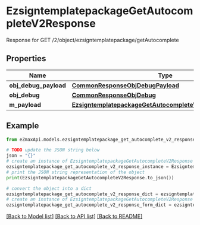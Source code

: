 # EzsigntemplatepackageGetAutocompleteV2Response

Response for GET /2/object/ezsigntemplatepackage/getAutocomplete

## Properties

Name | Type | Description | Notes
------------ | ------------- | ------------- | -------------
**obj_debug_payload** | [**CommonResponseObjDebugPayload**](CommonResponseObjDebugPayload.md) |  | 
**obj_debug** | [**CommonResponseObjDebug**](CommonResponseObjDebug.md) |  | [optional] 
**m_payload** | [**EzsigntemplatepackageGetAutocompleteV2ResponseMPayload**](EzsigntemplatepackageGetAutocompleteV2ResponseMPayload.md) |  | 

## Example

```python
from eZmaxApi.models.ezsigntemplatepackage_get_autocomplete_v2_response import EzsigntemplatepackageGetAutocompleteV2Response

# TODO update the JSON string below
json = "{}"
# create an instance of EzsigntemplatepackageGetAutocompleteV2Response from a JSON string
ezsigntemplatepackage_get_autocomplete_v2_response_instance = EzsigntemplatepackageGetAutocompleteV2Response.from_json(json)
# print the JSON string representation of the object
print(EzsigntemplatepackageGetAutocompleteV2Response.to_json())

# convert the object into a dict
ezsigntemplatepackage_get_autocomplete_v2_response_dict = ezsigntemplatepackage_get_autocomplete_v2_response_instance.to_dict()
# create an instance of EzsigntemplatepackageGetAutocompleteV2Response from a dict
ezsigntemplatepackage_get_autocomplete_v2_response_form_dict = ezsigntemplatepackage_get_autocomplete_v2_response.from_dict(ezsigntemplatepackage_get_autocomplete_v2_response_dict)
```
[[Back to Model list]](../README.md#documentation-for-models) [[Back to API list]](../README.md#documentation-for-api-endpoints) [[Back to README]](../README.md)


